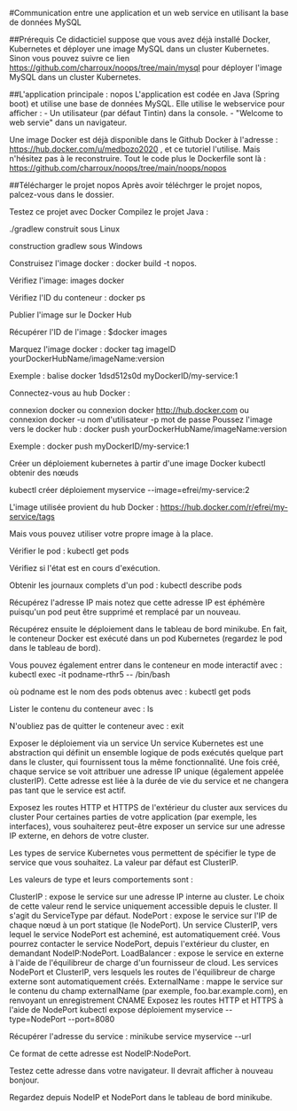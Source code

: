 #Communication entre une application et un web service en utilisant la base de données MySQL

##Prérequis
Ce didacticiel suppose que vous avez déjà installé Docker, Kubernetes et déployer une image MySQL dans un cluster Kubernetes.
Sinon vous pouvez suivre ce lien https://github.com/charroux/noops/tree/main/mysql pour déployer l'image MySQL dans un cluster Kubernetes.

##L'application principale : nopos
L'application est codée en Java (Spring boot) et utilise une base de données MySQL.
Elle utilise le webservice pour afficher :
              - Un utilisateur (par défaut Tintin) dans la console.
              - "Welcome to web servie" dans un navigateur. 

Une image Docker est déjà disponible dans le Github Docker à l'adresse : https://hub.docker.com/u/medbozo2020 , et ce tutoriel l'utilise. Mais n'hésitez pas à le reconstruire. Tout le code plus le Dockerfile sont là : https://github.com/charroux/noops/tree/main/noops/nopos

##Télécharger le projet nopos
Après avoir téléchrger le projet nopos, palcez-vous dans le dossier.

Testez ce projet avec Docker
Compilez le projet Java :

./gradlew construit sous Linux

construction gradlew sous Windows

Construisez l'image docker : docker build -t nopos.

Vérifiez l'image: images docker

Vérifiez l'ID du conteneur : docker ps

Publier l'image sur le Docker Hub

Récupérer l'ID de l'image : $docker images


Marquez l'image docker : docker tag imageID yourDockerHubName/imageName:version

Exemple : balise docker 1dsd512s0d myDockerID/my-service:1

Connectez-vous au hub Docker :

connexion docker ou
connexion docker http://hub.docker.com ou
connexion docker -u nom d'utilisateur -p mot de passe
Poussez l'image vers le docker hub : docker push yourDockerHubName/imageName:version

Exemple : docker push myDockerID/my-service:1

Créer un déploiement kubernetes à partir d'une image Docker
kubectl obtenir des nœuds

kubectl créer déploiement myservice --image=efrei/my-service:2

L'image utilisée provient du hub Docker : https://hub.docker.com/r/efrei/my-service/tags

Mais vous pouvez utiliser votre propre image à la place.

Vérifier le pod : kubectl get pods

Vérifiez si l'état est en cours d'exécution.

Obtenir les journaux complets d'un pod : kubectl describe pods

Récupérez l'adresse IP mais notez que cette adresse IP est éphémère puisqu'un pod peut être supprimé et remplacé par un nouveau.

Récupérez ensuite le déploiement dans le tableau de bord minikube. En fait, le conteneur Docker est exécuté dans un pod Kubernetes (regardez le pod dans le tableau de bord).

Vous pouvez également entrer dans le conteneur en mode interactif avec : kubectl exec -it podname-rthr5 -- /bin/bash

où podname est le nom des pods obtenus avec : kubectl get pods

Lister le contenu du conteneur avec : ls

N'oubliez pas de quitter le conteneur avec : exit

Exposer le déploiement via un service
Un service Kubernetes est une abstraction qui définit un ensemble logique de pods exécutés quelque part dans le cluster, qui fournissent tous la même fonctionnalité. Une fois créé, chaque service se voit attribuer une adresse IP unique (également appelée clusterIP). Cette adresse est liée à la durée de vie du service et ne changera pas tant que le service est actif.

Exposez les routes HTTP et HTTPS de l'extérieur du cluster aux services du cluster
Pour certaines parties de votre application (par exemple, les interfaces), vous souhaiterez peut-être exposer un service sur une adresse IP externe, en dehors de votre cluster.

Les types de service Kubernetes vous permettent de spécifier le type de service que vous souhaitez. La valeur par défaut est ClusterIP.

Les valeurs de type et leurs comportements sont :

ClusterIP : expose le service sur une adresse IP interne au cluster. Le choix de cette valeur rend le service uniquement accessible depuis le cluster. Il s'agit du ServiceType par défaut.
NodePort : expose le service sur l'IP de chaque nœud à un port statique (le NodePort). Un service ClusterIP, vers lequel le service NodePort est acheminé, est automatiquement créé. Vous pourrez contacter le service NodePort, depuis l'extérieur du cluster, en demandant NodeIP:NodePort.
LoadBalancer : expose le service en externe à l'aide de l'équilibreur de charge d'un fournisseur de cloud. Les services NodePort et ClusterIP, vers lesquels les routes de l'équilibreur de charge externe sont automatiquement créés.
ExternalName : mappe le service sur le contenu du champ externalName (par exemple, foo.bar.example.com), en renvoyant un enregistrement CNAME
Exposez les routes HTTP et HTTPS à l'aide de NodePort
kubectl expose déploiement myservice --type=NodePort --port=8080

Récupérer l'adresse du service : minikube service myservice --url

Ce format de cette adresse est NodeIP:NodePort.

Testez cette adresse dans votre navigateur. Il devrait afficher à nouveau bonjour.

Regardez depuis NodeIP et NodePort dans le tableau de bord minikube.
